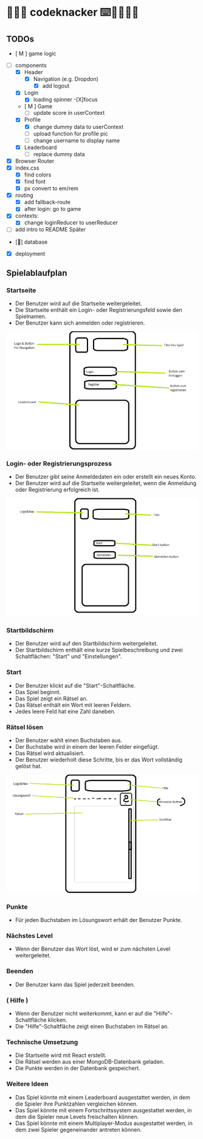 # 👾🙄🤷 codeknacker ⌨️🤔🤷🏿‍♀️

## TODOs


- [ M ] game logic
- [ ] components
  - [X] Header
    - [X] Navigation (e.g. Dropdon)
      - [X] add logout
  - [X] Login
    -[X] loading spinner
    -[X]focus
  - [ M ] Game
    - [ ] update score in userContext
  - [X] Profile
    - [X] change dummy data to userContext
    - [ ] upload function for profile pic
    - [ ] change username to display name
  - [X] Leaderboard
      - [ ] replace dummy data
- [X] Browser Router
- [X] index.css
  - [X] find colors
  - [X] find font
  - [X] px convert to em/rem
- [x] routing
  - [X] add fallback-route
  - [X] after login: go to game
- [X] contexts:
  - [x] change loginReducer to userReducer
- [ ] add intro to README
Später
- [🐼] database
- [X] deployment

## Spielablaufplan

### Startseite

- Der Benutzer wird auf die Startseite weitergeleitet.
- Die Startseite enthält ein Login- oder Registrierungsfeld sowie den Spielnamen.
- Der Benutzer kann sich anmelden oder registrieren.

![Erster Screen](./src/assets/01-Screen.png "01-Screen.png")

### Login- oder Registrierungsprozess

- Der Benutzer gibt seine Anmeldedaten ein oder erstellt ein neues Konto.
- Der Benutzer wird auf die Startseite weitergeleitet, wenn die Anmeldung oder Registrierung erfolgreich ist.

![Nach dem Einloggen](./src/assets/02-Screen_Eingeloggt.png "02-Screen_Eingeloggt.png")

### Startbildschirm

- Der Benutzer wird auf den Startbildschirm weitergeleitet.
- Der Startbildschirm enthält eine kurze Spielbeschreibung und zwei Schaltflächen: "Start" und "Einstellungen".

### Start

- Der Benutzer klickt auf die "Start"-Schaltfläche.
- Das Spiel beginnt.
- Das Spiel zeigt ein Rätsel an.
- Das Rätsel enthält ein Wort mit leeren Feldern.
- Jedes leere Feld hat eine Zahl daneben.

### Rätsel lösen

- Der Benutzer wählt einen Buchstaben aus.
- Der Buchstabe wird in einem der leeren Felder eingefügt.
- Das Rätsel wird aktualisiert.
- Der Benutzer wiederholt diese Schritte, bis er das Wort vollständig gelöst hat.

![Game Screen](./src/assets/03-Screen_Game.png "03-Screen_Eingeloggt.png")

### Punkte

- Für jeden Buchstaben im Lösungswort erhält der Benutzer Punkte.

### Nächstes Level

- Wenn der Benutzer das Wort löst, wird er zum nächsten Level weitergeleitet.

### Beenden

- Der Benutzer kann das Spiel jederzeit beenden.

### ( Hilfe )

- Wenn der Benutzer nicht weiterkommt, kann er auf die "Hilfe"-Schaltfläche klicken.
- Die "Hilfe"-Schaltfläche zeigt einen Buchstaben im Rätsel an.

### Technische Umsetzung

- Die Startseite wird mit React erstellt.
- Die Rätsel werden aus einer MongoDB-Datenbank geladen.
- Die Punkte werden in der Datenbank gespeichert.

### Weitere Ideen

- Das Spiel könnte mit einem Leaderboard ausgestattet werden, in dem die Spieler ihre Punktzahlen vergleichen können.
- Das Spiel könnte mit einem Fortschrittssystem ausgestattet werden, in dem die Spieler neue Levels freischalten können.
- Das Spiel könnte mit einem Multiplayer-Modus ausgestattet werden, in dem zwei Spieler gegeneinander antreten können.
